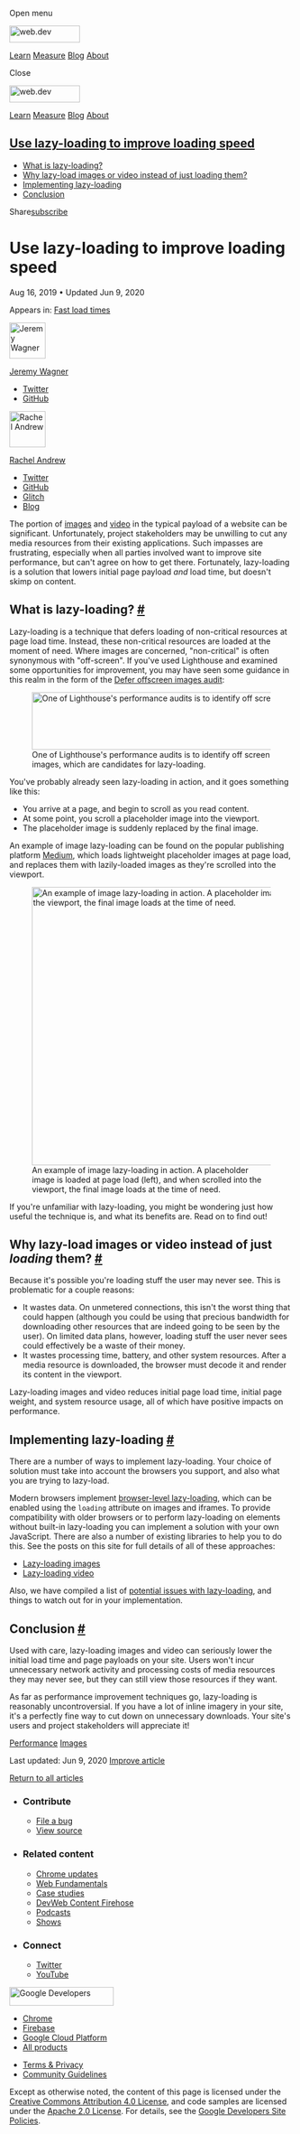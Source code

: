 <span class="w-tooltip w-tooltip--left">Open menu</span>

<a href="/" class="gc-analytics-event header-default__logo-link"><img src="/images/lockup.svg" alt="web.dev" class="header-default__logo" width="125" height="30" /></a>

<a href="/learn/" class="gc-analytics-event header-default__link">Learn</a> <a href="/measure/" class="gc-analytics-event header-default__link">Measure</a> <a href="/blog/" class="gc-analytics-event header-default__link">Blog</a> <a href="/about/" class="gc-analytics-event header-default__link">About</a>

<span class="w-tooltip">Close</span>

<a href="/" class="gc-analytics-event"><img src="/images/lockup.svg" alt="web.dev" class="drawer-default__logo" width="125" height="30" /></a>

<a href="/learn/" class="gc-analytics-event drawer-default__link">Learn</a> <a href="/measure/" class="gc-analytics-event drawer-default__link">Measure</a> <a href="/blog/" class="gc-analytics-event drawer-default__link">Blog</a> <a href="/about/" class="gc-analytics-event drawer-default__link">About</a>

<a href="#use-lazy-loading-to-improve-loading-speed" class="w-toc__header--link">Use lazy-loading to improve loading speed</a>
------------------------------------------------------------------------------------------------------------------------------

-   [What is lazy-loading?](#what)
-   [Why lazy-load images or video instead of just loading them?](#why)
-   [Implementing lazy-loading](#implementing)
-   [Conclusion](#conclusion)

Share<a href="/newsletter/" class="gc-analytics-event w-actions__fab w-actions__fab--subscribe"><span>subscribe</span></a>

Use lazy-loading to improve loading speed
=========================================

Aug 16, 2019 <span class="w-author__separator">•</span> Updated Jun 9, 2020

<span class="w-post-signpost__title">Appears in:</span> <a href="/fast" class="w-post-signpost__link">Fast load times</a>

[<img src="https://web-dev.imgix.net/image/admin/VUpz95xT3Znav1EP6ikP.jpg?auto=format&amp;fit=crop&amp;h=64&amp;w=64" alt="Jeremy Wagner" class="w-author__image" sizes="(min-width: 64px) 64px, calc(100vw - 48px)" srcset="https://web-dev.imgix.net/image/admin/VUpz95xT3Znav1EP6ikP.jpg?fit=crop&amp;h=64&amp;w=64&amp;auto=format&amp;dpr=1&amp;q=75, https://web-dev.imgix.net/image/admin/VUpz95xT3Znav1EP6ikP.jpg?fit=crop&amp;h=64&amp;w=64&amp;auto=format&amp;dpr=2&amp;q=50 2x, https://web-dev.imgix.net/image/admin/VUpz95xT3Znav1EP6ikP.jpg?fit=crop&amp;h=64&amp;w=64&amp;auto=format&amp;dpr=3&amp;q=35 3x, https://web-dev.imgix.net/image/admin/VUpz95xT3Znav1EP6ikP.jpg?fit=crop&amp;h=64&amp;w=64&amp;auto=format&amp;dpr=4&amp;q=23 4x, https://web-dev.imgix.net/image/admin/VUpz95xT3Znav1EP6ikP.jpg?fit=crop&amp;h=64&amp;w=64&amp;auto=format&amp;dpr=5&amp;q=20 5x" width="64" height="64" />](/authors/jeremywagner/)

<a href="/authors/jeremywagner/" class="w-author__name-link">Jeremy Wagner</a>

-   <a href="https://twitter.com/malchata" class="w-author__link">Twitter</a>
-   <a href="https://github.com/malchata" class="w-author__link">GitHub</a>

[<img src="https://web-dev.imgix.net/image/admin/dUAN2DEXHRT6G6iPrIby.jpg?auto=format&amp;fit=crop&amp;h=64&amp;w=64" alt="Rachel Andrew" class="w-author__image" sizes="(min-width: 64px) 64px, calc(100vw - 48px)" srcset="https://web-dev.imgix.net/image/admin/dUAN2DEXHRT6G6iPrIby.jpg?fit=crop&amp;h=64&amp;w=64&amp;auto=format&amp;dpr=1&amp;q=75, https://web-dev.imgix.net/image/admin/dUAN2DEXHRT6G6iPrIby.jpg?fit=crop&amp;h=64&amp;w=64&amp;auto=format&amp;dpr=2&amp;q=50 2x, https://web-dev.imgix.net/image/admin/dUAN2DEXHRT6G6iPrIby.jpg?fit=crop&amp;h=64&amp;w=64&amp;auto=format&amp;dpr=3&amp;q=35 3x, https://web-dev.imgix.net/image/admin/dUAN2DEXHRT6G6iPrIby.jpg?fit=crop&amp;h=64&amp;w=64&amp;auto=format&amp;dpr=4&amp;q=23 4x, https://web-dev.imgix.net/image/admin/dUAN2DEXHRT6G6iPrIby.jpg?fit=crop&amp;h=64&amp;w=64&amp;auto=format&amp;dpr=5&amp;q=20 5x" width="64" height="64" />](/authors/rachelandrew/)

<a href="/authors/rachelandrew/" class="w-author__name-link">Rachel Andrew</a>

-   <a href="https://twitter.com/rachelandrew" class="w-author__link">Twitter</a>
-   <a href="https://github.com/rachelandrew" class="w-author__link">GitHub</a>
-   <a href="https://glitch.com/@rachelandrew" class="w-author__link">Glitch</a>
-   <a href="https://rachelandrew.co.uk/" class="w-author__link">Blog</a>

The portion of [images](http://beta.httparchive.org/reports/state-of-images?start=earliest&end=latest) and [video](http://beta.httparchive.org/reports/page-weight#bytesVideo) in the typical payload of a website can be significant. Unfortunately, project stakeholders may be unwilling to cut any media resources from their existing applications. Such impasses are frustrating, especially when all parties involved want to improve site performance, but can't agree on how to get there. Fortunately, lazy-loading is a solution that lowers initial page payload *and* load time, but doesn't skimp on content.

What is lazy-loading? <a href="#what" class="w-headline-link">#</a>
-------------------------------------------------------------------

Lazy-loading is a technique that defers loading of non-critical resources at page load time. Instead, these non-critical resources are loaded at the moment of need. Where images are concerned, "non-critical" is often synonymous with "off-screen". If you've used Lighthouse and examined some opportunities for improvement, you may have seen some guidance in this realm in the form of the [Defer offscreen images audit](/offscreen-images/):

<figure><img src="https://web-dev.imgix.net/image/admin/63NnMISWUUWD3mvAliwe.png?auto=format" alt="One of Lighthouse&#39;s performance audits is to identify off screen images, which are candidates for lazy-loading." class="w-screenshot" sizes="(min-width: 800px) 800px, calc(100vw - 48px)" srcset="https://web-dev.imgix.net/image/admin/63NnMISWUUWD3mvAliwe.png?auto=format&amp;w=200 200w, https://web-dev.imgix.net/image/admin/63NnMISWUUWD3mvAliwe.png?auto=format&amp;w=228 228w, https://web-dev.imgix.net/image/admin/63NnMISWUUWD3mvAliwe.png?auto=format&amp;w=260 260w, https://web-dev.imgix.net/image/admin/63NnMISWUUWD3mvAliwe.png?auto=format&amp;w=296 296w, https://web-dev.imgix.net/image/admin/63NnMISWUUWD3mvAliwe.png?auto=format&amp;w=338 338w, https://web-dev.imgix.net/image/admin/63NnMISWUUWD3mvAliwe.png?auto=format&amp;w=385 385w, https://web-dev.imgix.net/image/admin/63NnMISWUUWD3mvAliwe.png?auto=format&amp;w=439 439w, https://web-dev.imgix.net/image/admin/63NnMISWUUWD3mvAliwe.png?auto=format&amp;w=500 500w, https://web-dev.imgix.net/image/admin/63NnMISWUUWD3mvAliwe.png?auto=format&amp;w=571 571w, https://web-dev.imgix.net/image/admin/63NnMISWUUWD3mvAliwe.png?auto=format&amp;w=650 650w, https://web-dev.imgix.net/image/admin/63NnMISWUUWD3mvAliwe.png?auto=format&amp;w=741 741w, https://web-dev.imgix.net/image/admin/63NnMISWUUWD3mvAliwe.png?auto=format&amp;w=845 845w, https://web-dev.imgix.net/image/admin/63NnMISWUUWD3mvAliwe.png?auto=format&amp;w=964 964w, https://web-dev.imgix.net/image/admin/63NnMISWUUWD3mvAliwe.png?auto=format&amp;w=1098 1098w, https://web-dev.imgix.net/image/admin/63NnMISWUUWD3mvAliwe.png?auto=format&amp;w=1252 1252w, https://web-dev.imgix.net/image/admin/63NnMISWUUWD3mvAliwe.png?auto=format&amp;w=1428 1428w, https://web-dev.imgix.net/image/admin/63NnMISWUUWD3mvAliwe.png?auto=format&amp;w=1600 1600w" width="800" height="102" /><figcaption>One of Lighthouse's performance audits is to identify off screen images, which are candidates for lazy-loading.</figcaption></figure>You've probably already seen lazy-loading in action, and it goes something like this:

-   You arrive at a page, and begin to scroll as you read content.
-   At some point, you scroll a placeholder image into the viewport.
-   The placeholder image is suddenly replaced by the final image.

An example of image lazy-loading can be found on the popular publishing platform [Medium](https://medium.com/), which loads lightweight placeholder images at page load, and replaces them with lazily-loaded images as they're scrolled into the viewport.

<figure><img src="https://web-dev.imgix.net/image/admin/p5ahQ67QtZ20bgto7Kpy.jpg?auto=format" alt="An example of image lazy-loading in action. A placeholder image is loaded at page load (left), and when scrolled into the viewport, the final image loads at the time of need." sizes="(min-width: 800px) 800px, calc(100vw - 48px)" srcset="https://web-dev.imgix.net/image/admin/p5ahQ67QtZ20bgto7Kpy.jpg?auto=format&amp;w=200 200w, https://web-dev.imgix.net/image/admin/p5ahQ67QtZ20bgto7Kpy.jpg?auto=format&amp;w=228 228w, https://web-dev.imgix.net/image/admin/p5ahQ67QtZ20bgto7Kpy.jpg?auto=format&amp;w=260 260w, https://web-dev.imgix.net/image/admin/p5ahQ67QtZ20bgto7Kpy.jpg?auto=format&amp;w=296 296w, https://web-dev.imgix.net/image/admin/p5ahQ67QtZ20bgto7Kpy.jpg?auto=format&amp;w=338 338w, https://web-dev.imgix.net/image/admin/p5ahQ67QtZ20bgto7Kpy.jpg?auto=format&amp;w=385 385w, https://web-dev.imgix.net/image/admin/p5ahQ67QtZ20bgto7Kpy.jpg?auto=format&amp;w=439 439w, https://web-dev.imgix.net/image/admin/p5ahQ67QtZ20bgto7Kpy.jpg?auto=format&amp;w=500 500w, https://web-dev.imgix.net/image/admin/p5ahQ67QtZ20bgto7Kpy.jpg?auto=format&amp;w=571 571w, https://web-dev.imgix.net/image/admin/p5ahQ67QtZ20bgto7Kpy.jpg?auto=format&amp;w=650 650w, https://web-dev.imgix.net/image/admin/p5ahQ67QtZ20bgto7Kpy.jpg?auto=format&amp;w=741 741w, https://web-dev.imgix.net/image/admin/p5ahQ67QtZ20bgto7Kpy.jpg?auto=format&amp;w=845 845w, https://web-dev.imgix.net/image/admin/p5ahQ67QtZ20bgto7Kpy.jpg?auto=format&amp;w=964 964w, https://web-dev.imgix.net/image/admin/p5ahQ67QtZ20bgto7Kpy.jpg?auto=format&amp;w=1098 1098w, https://web-dev.imgix.net/image/admin/p5ahQ67QtZ20bgto7Kpy.jpg?auto=format&amp;w=1252 1252w, https://web-dev.imgix.net/image/admin/p5ahQ67QtZ20bgto7Kpy.jpg?auto=format&amp;w=1428 1428w, https://web-dev.imgix.net/image/admin/p5ahQ67QtZ20bgto7Kpy.jpg?auto=format&amp;w=1600 1600w" width="800" height="493" /><figcaption>An example of image lazy-loading in action. A placeholder image is loaded at page load (left), and when scrolled into the viewport, the final image loads at the time of need.</figcaption></figure>If you're unfamiliar with lazy-loading, you might be wondering just how useful the technique is, and what its benefits are. Read on to find out!

Why lazy-load images or video instead of just *loading* them? <a href="#why" class="w-headline-link">#</a>
----------------------------------------------------------------------------------------------------------

Because it's possible you're loading stuff the user may never see. This is problematic for a couple reasons:

-   It wastes data. On unmetered connections, this isn't the worst thing that could happen (although you could be using that precious bandwidth for downloading other resources that are indeed going to be seen by the user). On limited data plans, however, loading stuff the user never sees could effectively be a waste of their money.
-   It wastes processing time, battery, and other system resources. After a media resource is downloaded, the browser must decode it and render its content in the viewport.

Lazy-loading images and video reduces initial page load time, initial page weight, and system resource usage, all of which have positive impacts on performance.

Implementing lazy-loading <a href="#implementing" class="w-headline-link">#</a>
-------------------------------------------------------------------------------

There are a number of ways to implement lazy-loading. Your choice of solution must take into account the browsers you support, and also what you are trying to lazy-load.

Modern browsers implement [browser-level lazy-loading](/browser-level-image-lazy-loading/), which can be enabled using the `loading` attribute on images and iframes. To provide compatibility with older browsers or to perform lazy-loading on elements without built-in lazy-loading you can implement a solution with your own JavaScript. There are also a number of existing libraries to help you to do this. See the posts on this site for full details of all of these approaches:

-   [Lazy-loading images](/lazy-loading-images/)
-   [Lazy-loading video](/lazy-loading-video/)

Also, we have compiled a list of [potential issues with lazy-loading](/lazy-loading-best-practices), and things to watch out for in your implementation.

Conclusion <a href="#conclusion" class="w-headline-link">#</a>
--------------------------------------------------------------

Used with care, lazy-loading images and video can seriously lower the initial load time and page payloads on your site. Users won't incur unnecessary network activity and processing costs of media resources they may never see, but they can still view those resources if they want.

As far as performance improvement techniques go, lazy-loading is reasonably uncontroversial. If you have a lot of inline imagery in your site, it's a perfectly fine way to cut down on unnecessary downloads. Your site's users and project stakeholders will appreciate it!

<a href="/tags/performance/" class="w-chip">Performance</a> <a href="/tags/images/" class="w-chip">Images</a>

<span class="w-mr--sm">Last updated: Jun 9, 2020 </span>[Improve article](https://github.com/GoogleChrome/web.dev/blob/master/src/site/content/en/fast/lazy-loading/index.md)

<a href="/fast" class="gc-analytics-event w-article-navigation__link w-article-navigation__link--back w-article-navigation__link--single">Return to all articles</a>

-   ### Contribute

    -   <a href="https://github.com/GoogleChrome/web.dev/issues/new?assignees=&amp;labels=bug&amp;template=bug_report.md&amp;title=" class="w-footer__linkbox-link">File a bug</a>
    -   <a href="https://github.com/googlechrome/web.dev" class="w-footer__linkbox-link">View source</a>

-   ### Related content

    -   <a href="https://blog.chromium.org/" class="w-footer__linkbox-link">Chrome updates</a>
    -   <a href="https://developers.google.com/web/" class="w-footer__linkbox-link">Web Fundamentals</a>
    -   <a href="https://developers.google.com/web/showcase/" class="w-footer__linkbox-link">Case studies</a>
    -   <a href="https://devwebfeed.appspot.com/" class="w-footer__linkbox-link">DevWeb Content Firehose</a>
    -   <a href="/podcasts/" class="w-footer__linkbox-link">Podcasts</a>
    -   <a href="/shows/" class="w-footer__linkbox-link">Shows</a>

-   ### Connect

    -   <a href="https://www.twitter.com/ChromiumDev" class="w-footer__linkbox-link">Twitter</a>
    -   <a href="https://www.youtube.com/user/ChromeDevelopers" class="w-footer__linkbox-link">YouTube</a>

<a href="https://developers.google.com/" class="w-footer__utility-logo-link"><img src="/images/lockup-color.png" alt="Google Developers" class="w-footer__utility-logo" width="185" height="33" /></a>

-   <a href="https://developer.chrome.com/" class="w-footer__utility-link">Chrome</a>
-   <a href="https://firebase.google.com/" class="w-footer__utility-link">Firebase</a>
-   <a href="https://cloud.google.com/" class="w-footer__utility-link">Google Cloud Platform</a>
-   <a href="https://developers.google.com/products" class="w-footer__utility-link">All products</a>

<!-- -->

-   <a href="https://policies.google.com/" class="w-footer__utility-link">Terms &amp; Privacy</a>
-   <a href="/community-guidelines/" class="w-footer__utility-link">Community Guidelines</a>

Except as otherwise noted, the content of this page is licensed under the [Creative Commons Attribution 4.0 License](https://creativecommons.org/licenses/by/4.0/), and code samples are licensed under the [Apache 2.0 License](https://www.apache.org/licenses/LICENSE-2.0). For details, see the [Google Developers Site Policies](https://developers.google.com/terms/site-policies).
